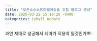 ```yaml
---
title: "오픈소스소프트웨어실습 깃헙 블로그 생성"
date: 2020-03-22 15:18:28 -0400
categories: jekyll update
---
```


과연 제대로 성공해서 테마가 적용이 될것인가!!!!
